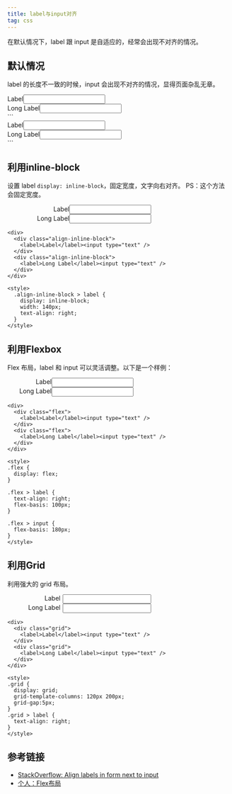 ```yaml
---
title: label与input对齐
tag: css
---
```

在默认情况下，label 跟 input 是自适应的，经常会出现不对齐的情况。

## 默认情况
label 的长度不一致的时候，input 会出现不对齐的情况，显得页面杂乱无章。  

<div>
  <div>
    <label>Label</label><input type="text" />
  </div>
  <div>
    <label>Long Label</label><input type="text" />
  </div>
</div>
```
<div>
  <div>
    <label>Label</label><input type="text" />
  </div>
  <div>
    <label>Long Label</label><input type="text" />
  </div>
</div>
```

## 利用inline-block
设置 label  `display: inline-block`，固定宽度，文字向右对齐。 PS：这个方法会固定宽度。  

<div>
  <div class="align-inline-block">
    <label>Label</label><input type="text" />
  </div>
  <div class="align-inline-block">
    <label>Long Label</label><input type="text" />
  </div>
</div>

<style>
  .align-inline-block > label {
    display: inline-block;
    width: 140px;
    text-align: right;
  }
</style>

```
<div>
  <div class="align-inline-block">
    <label>Label</label><input type="text" />
  </div>
  <div class="align-inline-block">
    <label>Long Label</label><input type="text" />
  </div>
</div>

<style>
  .align-inline-block > label {
    display: inline-block;
    width: 140px;
    text-align: right;
  }
</style>
```

## 利用Flexbox
Flex 布局，label 和 input 可以灵活调整。以下是一个样例：

<div>
  <div class="flex">
    <label>Label</label><input type="text" />
  </div>
  <div class="flex">
    <label>Long Label</label><input type="text" />
  </div>
</div>

<style>
.flex {
  display: flex;
}

.flex > label {
  text-align: right;
  flex-basis: 100px;
}

.flex > input {
  flex-basis: 180px;
}
</style>

```
<div>
  <div class="flex">
    <label>Label</label><input type="text" />
  </div>
  <div class="flex">
    <label>Long Label</label><input type="text" />
  </div>
</div>

<style>
.flex {
  display: flex;
}

.flex > label {
  text-align: right;
  flex-basis: 100px;
}

.flex > input {
  flex-basis: 180px;
}
</style>
```

## 利用Grid
利用强大的 grid 布局。
<div>
  <div class="grid">
    <label>Label</label><input type="text" />
  </div>
  <div class="grid">
    <label>Long Label</label><input type="text" />
  </div>
</div>

<style>
.grid {
  display: grid;
  grid-template-columns: 120px 200px;
  grid-gap:5px;
}
.grid > label {
  text-align: right;
}
</style>
```
<div>
  <div class="grid">
    <label>Label</label><input type="text" />
  </div>
  <div class="grid">
    <label>Long Label</label><input type="text" />
  </div>
</div>

<style>
.grid {
  display: grid;
  grid-template-columns: 120px 200px;
  grid-gap:5px;
}
.grid > label {
  text-align: right;
}
</style>
```

## 参考链接
- [StackOverflow: Align labels in form next to input](https://stackoverflow.com/questions/9686538/align-labels-in-form-next-to-input)
- [个人：Flex布局](https://chesterchenn.github.io/blog/2019/02/27/Flex%E5%B8%83%E5%B1%80.html)
